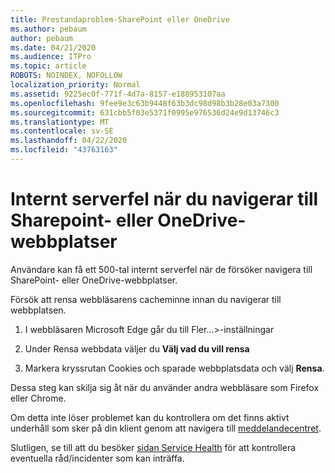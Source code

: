 ```yaml
---
title: Prestandaproblem-SharePoint eller OneDrive
ms.author: pebaum
author: pebaum
ms.date: 04/21/2020
ms.audience: ITPro
ms.topic: article
ROBOTS: NOINDEX, NOFOLLOW
localization_priority: Normal
ms.assetid: 9225ec0f-771f-4d7a-8157-e188953107aa
ms.openlocfilehash: 9fee9e3c63b9448f63b3dc98d98b3b28e03a7300
ms.sourcegitcommit: 631cbb5f03e5371f0995e976536d24e9d13746c3
ms.translationtype: MT
ms.contentlocale: sv-SE
ms.lasthandoff: 04/22/2020
ms.locfileid: "43763163"
---
```

# <a name="internal-server-error-when-navigating-to-sharepoint-or-onedrive-sites"></a>Internt serverfel när du navigerar till Sharepoint- eller OneDrive-webbplatser

Användare kan få ett 500-tal internt serverfel när de försöker navigera till SharePoint- eller OneDrive-webbplatser. 

Försök att rensa webbläsarens cacheminne innan du navigerar till webbplatsen.


1. I webbläsaren Microsoft Edge går du till Fler...>-inställningar

2. Under Rensa webbdata väljer du **Välj vad du vill rensa**

3. Markera kryssrutan Cookies och sparade webbplatsdata och välj **Rensa**.

Dessa steg kan skilja sig åt när du använder andra webbläsare som Firefox eller Chrome.

Om detta inte löser problemet kan du kontrollera om det finns aktivt underhåll som sker på din klient genom att navigera till [meddelandecentret](https://portal.office.com/adminportal/home#/MessageCenter).

Slutligen, se till att du besöker [sidan Service Health](https://portal.office.com/adminportal/home#/servicehealth) för att kontrollera eventuella råd/incidenter som kan inträffa.

